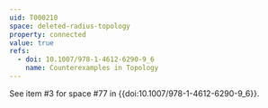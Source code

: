```yaml
---
uid: T000210
space: deleted-radius-topology
property: connected
value: true
refs:
  - doi: 10.1007/978-1-4612-6290-9_6
    name: Counterexamples in Topology
---
```

See item #3 for space #77 in {{doi:10.1007/978-1-4612-6290-9_6}}.
